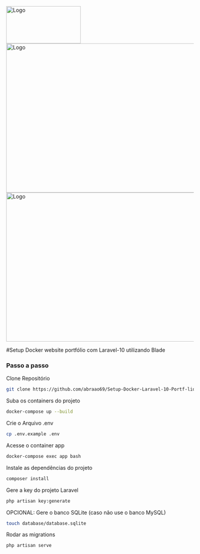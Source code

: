 <div style="display: flex; align-items: center;">
  <img src="https://github.com/abraao69/Setup-Docker-PHP-7.4/blob/master/logo.png" alt="Logo" width="200" height="100">
  <br><br>
</div>
  <img src="https://i.ytimg.com/vi/kQAhj-vuHrE/maxresdefault.jpg" alt="Logo" width="1000" height="400">

<br>
<img src="https://github.com/abraao69/Setup-Docker-Laravel-10-Portf-lio-Skeleton/blob/main/screen02%20(9).jpg" alt="Logo" width="1000" height="400">


#Setup Docker website portfólio com Laravel-10 utilizando Blade
### Passo a passo
Clone Repositório
```sh
git clone https://github.com/abraao69/Setup-Docker-Laravel-10-Portf-lio-Skeleton
```
Suba os containers do projeto
```sh
docker-compose up --build
```


Crie o Arquivo .env
```sh
cp .env.example .env
```

Acesse o container app
```sh
docker-compose exec app bash
```


Instale as dependências do projeto
```sh
composer install
```

Gere a key do projeto Laravel
```sh
php artisan key:generate
```

OPCIONAL: Gere o banco SQLite (caso não use o banco MySQL)
```sh
touch database/database.sqlite
```

Rodar as migrations
```sh
php artisan serve
```
